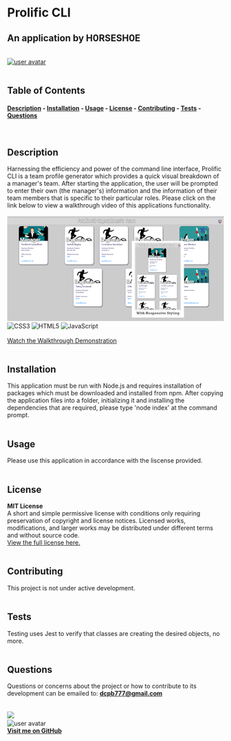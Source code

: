 
# Prolific CLI
## An application by H0RSESH0E  
&nbsp;  
[<img src='https://img.shields.io/badge/license-MIT License-blueviolet' alt="user avatar" height="20"/>](#license)  
&nbsp;&nbsp;  
## Table of Contents
#### [Description](#description)  -  [Installation](#installation)  -  [Usage](#usage) - [License](#license) - [Contributing](#contributing) - [Tests](#tests) - [Questions](#questions)
&nbsp;  
## Description  
Harnessing the efficiency and power of the command line interface, Prolific CLI is a team profile generator which provides a quick visual breakdown of a manager's team.  After starting the application, the user will be prompted to enter their own (the manager's) information and the information of their team members that is specific to their particular roles.  Please click on the link below to view a walkthrough video of this applications functionality.  
&nbsp;  
<img src="./dist/assets/images/screenshot.png" alt="Prolific CLI application screenshot" width="600"/>    
![CSS3](https://img.shields.io/badge/css3-%231572B6.svg?style=for-the-badge&logo=css3&logoColor=white) ![HTML5](https://img.shields.io/badge/html5-%23E34F26.svg?style=for-the-badge&logo=html5&logoColor=white) ![JavaScript](https://img.shields.io/badge/javascript-%23323330.svg?style=for-the-badge&logo=javascript&logoColor=%23F7DF1E)   
&nbsp;  
[Watch the Walkthrough Demonstration](https://drive.google.com/file/d/1N2z6i8kRfpgVcXbSfCy4zG0zbMA-hmi7/view)  
&nbsp;  
## Installation
This application must be run with Node.js and requires installation of packages which must be downloaded and installed from npm.  After copying the application files into a folder, initializing it and installing the dependencies that are required, please type 'node index' at the command prompt.  
&nbsp;  
## Usage
Please use this application in accordance with the liscense provided.  
&nbsp;  
## License  

**MIT License**  
A short and simple permissive license with conditions only requiring preservation of copyright and license notices. Licensed works, modifications, and larger works may be distributed under different terms and without source code.  
[View the full license here.](./LICENSE/license.txt)  
&nbsp;  
## Contributing
This project is not under active development.  
&nbsp;  
## Tests
Testing uses Jest to verify that classes are creating the desired objects, no more.  
&nbsp;  
## Questions
Questions or concerns about the project or how to contribute to its development can be emailed to: **dcpb777@gmail.com**  
&nbsp;  
&nbsp;  
![](https://img.shields.io/badge/GitHub-100000?style=for-the-badge&logo=github&logoColor=white)  
<img src="https://github.com/H0RSESH0E.png" alt="user avatar" width="95"/>  
**[Visit me on GitHub](https://github.com/H0RSESH0E)**  
